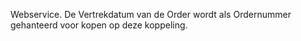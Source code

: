 Webservice. De Vertrekdatum van de Order wordt als Ordernummer gehanteerd voor kopen op deze koppeling. 